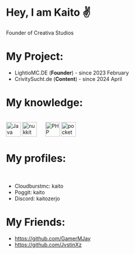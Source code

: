 <h1 align>Hey, I am Kaito ✌</h1>
Founder of Creativa Studios

###

# My Project:

- LightioMC.DE (**Founder**) - since 2023 February
- CrivitySucht.de (**Content**) - since 2024 April

<h1 align> My knowledge: </h1>
<br clear="both">

<div align>
  
<img src="https://cdn.jsdelivr.net/gh/devicons/devicon/icons/java/java-original.svg" height="40" alt="Java logo" />
<img src="https://avatars.githubusercontent.com/u/12780190?s=200&v=4" height="40" alt="nukkit" />
<img width="15" />
<img src="https://cdn.jsdelivr.net/gh/devicons/devicon/icons/php/php-original.svg" height="40" alt="PHP logo" />
<img src="https://avatars.githubusercontent.com/u/22548559?s=200&v=4" height="40" alt="pocketmine" />


</div>

###
<h1 align> My profiles: </h1>
<br clear="both">

- Cloudburstmc: kaito
- Poggit: kaito
- Discord: kaitozerjo

###


# My Friends:
- https://github.com/GamerMJay
- https://github.com/JvstinXz
